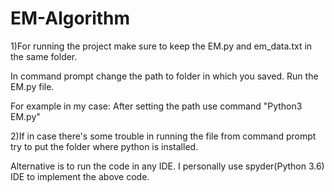 # EM-Algorithm
1)For running the project make sure to keep the EM.py and em_data.txt in the same folder.

In command prompt change the path to folder in which you saved.
Run the EM.py file.

For example in my case:
After setting the path use command "Python3 EM.py"

2)If in case there's some trouble in running the file from command prompt try to put the folder where python is installed.

Alternative is to run the code in any IDE. I personally use spyder(Python 3.6) IDE to implement the above code.
